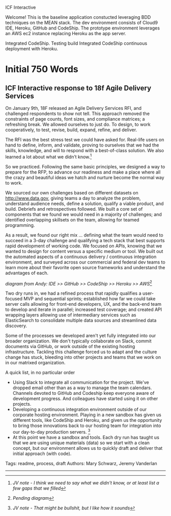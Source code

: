 ICF Interactive

Welcome!
This is the baseline application constucted leveraging BDD 
techniques on the MEAN stack.  The dev environment consists of Cloud9 IDE,
Heroku, GitHub and CodeShip.  The prototype environment leverages an AWS ec2
instance replacing Heroku as the app server. 

Integrated CodeShip. Testing build
Integrated CodeShip continuous deployment with Heroku.

# Initial 750 Words
## ICF Interactive response to 18f Agile Delivery Services

On January 9th, 18F released an Agile Delivery Services RFI, and challenged respondents to show not tell. This approach removed the constraints of page counts, font sizes, and compliance matrices; a refreshing break. We allowed ourselves to just do. To design, to work cooperatively, to test, revise, build, expand, refine, and deliver.   
 
The RFI was the best stress test we could have asked for. Real-life users on hand to define, inform, and validate, proving to ourselves that we had the skills, knowledge, and will to respond with a best-of-class solution. We also learned a lot about what we didn’t know.[^1]
 
So we practiced. Following the same basic principles, we designed a way to prepare for the RFP, to advance our readiness and make a place where all the crazy and beautiful ideas we hatch and nurture become the normal way to work.  
 
We sourced our own challenges based on different datasets on <http://www.data.gov>, giving teams a day to analyze the problem, understand audience needs, define a solution, qualify a viable product, and build. Debriefs and retrospectives followed. We built a core set of components that we found we would need in a majority of challenges; and identified overlapping skillsets on the team, allowing for teamed programming.
 
As a result, we found our right mix … defining what the team would need to succeed in a 3-day challenge and qualifying a tech stack that best supports rapid development of working code. We focused on APIs, knowing that we wanted to design for content versus a specific medium or tool. We built out the automated aspects of a continuous delivery / continuous integration environment, and surveyed across our commercial and federal dev teams to learn more about their favorite open source frameworks and understand the advantages of each.
 
*diagram from Andy: IDE >> GitHub >> CodeShip >> Heroku >> AWS*[^2]
 
Two dry runs in, we had a refined process that rapidly qualifies a user-focused MVP and sequential sprints; established how far we could take server calls allowing for front-end developers, UX, and the back-end team to develop and iterate in parallel; increased test coverage; and created API wrapping layers allowing use of intermediary services such as ElasticSearch to consolidate multiple data sources and streamlined data discovery.

Some of the processes we developed aren't yet fully integrated into our broader organization. We don't typically collaborate on Slack, commit documents via GitHub, or work outside of the existing hosting infrastructure. Tackling this challenge forced us to adapt and the culture change has stuck, bleeding into other projects and teams that we work on in our matrixed organization. 

A quick list, in no particular order 
* Using Slack to integrate all communication for the project. We've dropped email other than as a way to manage the team calendars. Channels devoted to GitHub and Codeship keep everyone aware of development progress. And colleagues have started using it on other projects.
* Developing a continuous integration environment outside of our corporate hosting environment. Playing in a new sandbox has given us different tools, like CodeShip and Heroku, and given us the opportunity to bring those innovations back to our hosting team for integration into our day-to-day production servers. [^3]
* At this point we have a sandbox and tools. Each dry run has taught us that we are using unique materials (data) so we start with a clean concept, but our environment allows us to quickly draft and deliver that initial approach (with code).
 
Tags: readme, process, draft
Authors: Mary Schwarz, Jeremy Vanderlan

[^1]: *JV note - I think we need to say what we didn't know, or at least list a few gaps that we filled*
[^2]: *Pending diagram*
[^3]: *JV note - That might be bullshit, but I like how it sounds*
****************************************